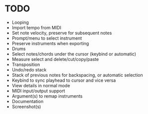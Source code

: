 # TODO

- Looping
- Import tempo from MIDI
- Set note velocity, preserve for subsequent notes
- Prompt/menu to select instrument
- Preserve instruments when exporting
- Drums
- Select notes/chords under the cursor (keybind or automatic)
- Measure select and delete/cut/copy/paste
- Transposition
- Undo/redo stack
- Stack of previous notes for backspacing, or automatic selection
- Keybind to sync playhead to cursor and vice versa
- View details in normal mode
- MIDI input/output support
- Argument(s) to remap instruments
- Documentation
- Screenshot(s)
